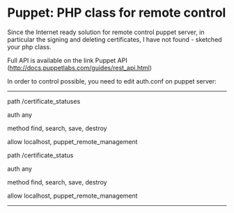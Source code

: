 Puppet: PHP class for remote control
======

Since the Internet ready solution for remote control puppet server, in particular the signing and deleting certificates, I have not found - sketched your php class.

Full API is available on the link Puppet API (http://docs.puppetlabs.com/guides/rest_api.html)

In order to control possible, you need to edit auth.conf on puppet server:

--------------------------------------------------------------------------

path  /certificate_statuses

auth any

method find, search, save, destroy

allow localhost, puppet_remote_management

path  /certificate_status

auth any

method find, search, save, destroy

allow localhost, puppet_remote_management

--------------------------------------------------------------------------
